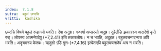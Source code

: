 ```yaml
---
index:  7.1.8
sutra:  बहुलं छन्दसि
vritti:  kashika 
---
```


छन्दसि विषये बहुलं रुडागमो भवति। देवा अदुह्र। गन्धर्वा अप्सरसो अदुह्र। दुहेर्लङि झकारस्य अदादेशे कृते रुट्। लोपस्य आत्मनेपदेषु (*7,2.41) इति तकारलोपः। न च भवति, अदुहत। बहुलवचनादन्यत्र अपि भवति। अदृश्रमस्य केतवः। ऋदुशो ऽडि गुणः (*7,4.16) इत्येतदपि बहुलवचनादेव अत्र न भवति।

